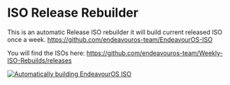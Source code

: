 # ISO Release Rebuilder

This is an automatic Release ISO rebuilder it will build current released ISO once a week.
https://github.com/endeavouros-team/EndeavourOS-ISO

You will find the ISOs here:
https://github.com/endeavouros-team/Weekly-ISO-Rebuilds/releases

[![Automatically building EndeavourOS ISO](https://github.com/endeavouros-team/Weekly-ISO-Rebuilds/actions/workflows/autobuild.yml/badge.svg?event=watch)](https://github.com/endeavouros-team/Weekly-ISO-Rebuilds/actions/workflows/autobuild.yml)
